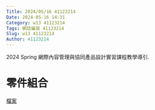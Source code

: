 ```yaml
---
Title: 2024/05/16 41123214
Date: 2024-05-16 14:31
Category: w13 41123214
Tags: 網誌編寫 41123214
Slug: w13 41123214
Author: 41123214
---
```


2024 Spring 網際內容管理與協同產品設計實習課程教學導引.

<!-- PELICAN_END_SUMMARY -->

# 零件組合
[檔案](https://nfuedu-my.sharepoint.com/personal/41123214_nfu_edu_tw/_layouts/15/onedrive.aspx?id=%2Fpersonal%2F41123214%5Fnfu%5Fedu%5Ftw%2FDocuments%2F%E7%B5%84%E7%AB%8B%E4%BB%B6%2Estl&parent=%2Fpersonal%2F41123214%5Fnfu%5Fedu%5Ftw%2FDocuments&ga=1)